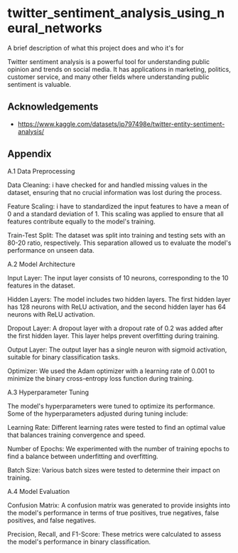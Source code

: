 
# twitter_sentiment_analysis_using_neural_networks

A brief description of what this project does and who it's for


Twitter sentiment analysis is a powerful tool for understanding public opinion and trends on social media. It has applications in marketing, politics, customer service, and many other fields where understanding public sentiment is valuable.
## Acknowledgements

 - https://www.kaggle.com/datasets/jp797498e/twitter-entity-sentiment-analysis/
 


## Appendix

A.1 Data Preprocessing



Data Cleaning: i have  checked for and handled missing values in the dataset, ensuring that no crucial information was lost during the process.

Feature Scaling: i have to standardized the input features to have a mean of 0 and a standard deviation of 1. This scaling was applied to ensure that all features contribute equally to the model's training.

Train-Test Split: The dataset was split into training and testing sets with an 80-20 ratio, respectively. This separation allowed us to evaluate the model's performance on unseen data.


A.2 Model Architecture



Input Layer: The input layer consists of 10 neurons, corresponding to the 10 features in the dataset.

Hidden Layers: The model includes two hidden layers. The first hidden layer has 128 neurons with ReLU activation, and the second hidden layer has 64 neurons with ReLU activation.

Dropout Layer: A dropout layer with a dropout rate of 0.2 was added after the first hidden layer. This layer helps prevent overfitting during training.

Output Layer: The output layer has a single neuron with sigmoid activation, suitable for binary classification tasks.

Optimizer: We used the Adam optimizer with a learning rate of 0.001 to minimize the binary cross-entropy loss function during training.


A.3 Hyperparameter Tuning

The model's hyperparameters were tuned to optimize its performance. Some of the hyperparameters adjusted during tuning include:

Learning Rate: Different learning rates were tested to find an optimal value that balances training convergence and speed.

Number of Epochs: We experimented with the number of training epochs to find a balance between underfitting and overfitting.

Batch Size: Various batch sizes were tested to determine their impact on training.


A.4 Model Evaluation


Confusion Matrix: A confusion matrix was generated to provide insights into the model's performance in terms of true positives, true negatives, false positives, and false negatives.

Precision, Recall, and F1-Score: These metrics were calculated to assess the model's performance in binary classification.


